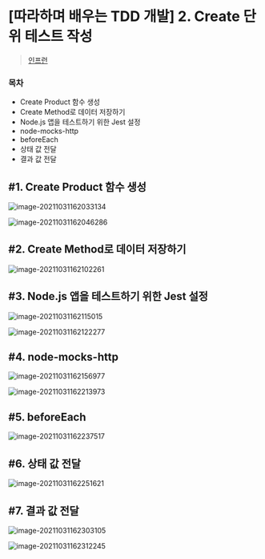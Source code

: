 # [따라하며 배우는 TDD 개발] 2. Create 단위 테스트 작성

> [인프런](https://inf.run/Jo1k)



### 목차

- Create Product 함수 생성
- Create Method로 데이터 저장하기
- Node.js 앱을 테스트하기 위한 Jest 설정
- node-mocks-http
- beforeEach
- 상태 값 전달
- 결과 값 전달



## \#1. Create Product 함수 생성

![image-20211031162033134](./img/image-20211031162033134.png)

![image-20211031162046286](./img/image-20211031162046286.png)



## \#2. Create Method로 데이터 저장하기

![image-20211031162102261](./img/image-20211031162102261.png)





## \#3. Node.js 앱을 테스트하기 위한 Jest 설정

![image-20211031162115015](./img/image-20211031162115015.png)

![image-20211031162122277](./img/image-20211031162122277.png)



## \#4. node-mocks-http

![image-20211031162156977](./img/image-20211031162156977.png)

![image-20211031162213973](./img/image-20211031162213973.png)



## \#5. beforeEach

![image-20211031162237517](./img/image-20211031162237517.png)



## \#6. 상태 값 전달

![image-20211031162251621](./img/image-20211031162251621.png)



## \#7. 결과 값 전달

![image-20211031162303105](./img/image-20211031162303105.png)

![image-20211031162312245](./img/image-20211031162312245.png)

